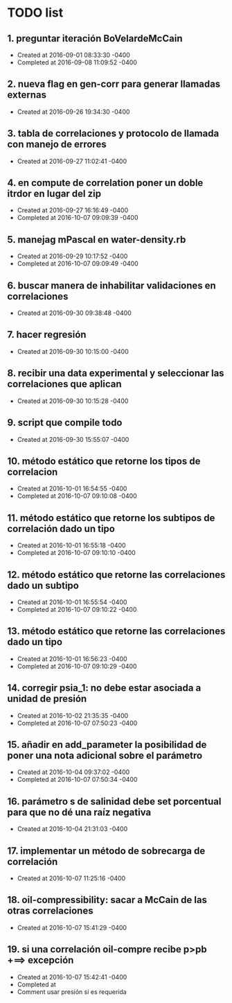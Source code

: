 # TODO list
## 1. preguntar iteración BoVelardeMcCain
- Created at   2016-09-01 08:33:30 -0400
- Completed at 2016-09-08 11:09:52 -0400

## 2. nueva flag en gen-corr para generar llamadas externas
- Created at   2016-09-26 19:34:30 -0400

## 3. tabla de correlaciones y protocolo de llamada con manejo de errores
- Created at   2016-09-27 11:02:41 -0400

## 4. en compute de correlation poner un doble itrdor en lugar del zip
- Created at   2016-09-27 16:16:49 -0400
- Completed at 2016-10-07 09:09:39 -0400

## 5. manejag mPascal en water-density.rb
- Created at   2016-09-29 10:17:52 -0400
- Completed at 2016-10-07 09:09:49 -0400

## 6. buscar manera de inhabilitar validaciones en correlaciones
- Created at   2016-09-30 09:38:48 -0400

## 7. hacer regresión
- Created at   2016-09-30 10:15:00 -0400

## 8. recibir una data experimental y seleccionar las correlaciones que aplican
- Created at   2016-09-30 10:15:28 -0400

## 9. script que compile todo
- Created at   2016-09-30 15:55:07 -0400

## 10. método estático que retorne los tipos de correlacion
- Created at   2016-10-01 16:54:55 -0400
- Completed at 2016-10-07 09:10:08 -0400

## 11. método estático que retorne los subtipos de correlación dado un tipo
- Created at   2016-10-01 16:55:18 -0400
- Completed at 2016-10-07 09:10:10 -0400

## 12. método estático que retorne las correlaciones dado un subtipo
- Created at   2016-10-01 16:55:54 -0400
- Completed at 2016-10-07 09:10:22 -0400

## 13. método estático que retorne las correlaciones dado un tipo
- Created at   2016-10-01 16:56:23 -0400
- Completed at 2016-10-07 09:10:29 -0400

## 14. corregir psia_1: no debe estar asociada a unidad de presión
- Created at   2016-10-02 21:35:35 -0400
- Completed at 2016-10-07 07:50:23 -0400

## 15. añadir en add_parameter la posibilidad de poner una nota adicional sobre el parámetro
- Created at   2016-10-04 09:37:02 -0400
- Completed at 2016-10-07 07:50:34 -0400

## 16. parámetro s de salinidad debe set porcentual para que no dé una raíz negativa
- Created at   2016-10-04 21:31:03 -0400

## 17. implementar un método de sobrecarga de correlación
- Created at   2016-10-07 11:25:16 -0400

## 18. oil-compressibility: sacar a McCain de las otras correlaciones
- Created at   2016-10-07 15:41:29 -0400

## 19. si una correlación oil-compre recibe p>pb +==> excepción
- Created at   2016-10-07 15:42:41 -0400
- Completed at 
- Comment      usar presión si es requerida

